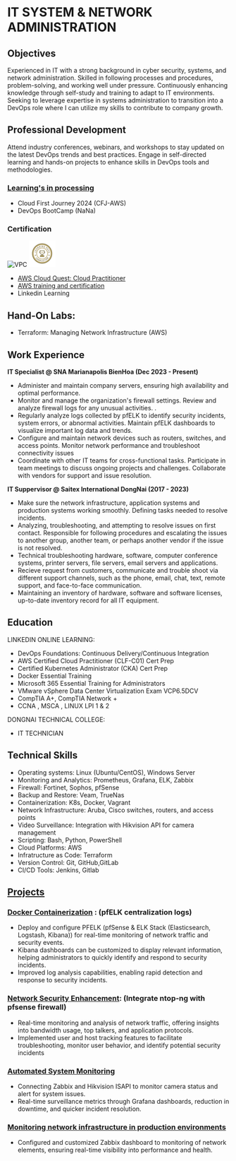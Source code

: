 # IT SYSTEM & NETWORK ADMINISTRATION

## Objectives

Experienced in IT with a strong background in cyber security, systems, and network administration.
Skilled in following processes and procedures, problem-solving, and working well under pressure.
Continuously enhancing knowledge through self-study and training to adapt to IT environments.
Seeking to leverage expertise in systems administration to transition into a DevOps role where I can utilize my skills to contribute to company growth.

## Professional Development

Attend industry conferences, webinars, and workshops to stay updated on the latest DevOps trends and best practices.
Engage in self-directed learning and hands-on projects to enhance skills in DevOps tools and methodologies.

### [Learning's in processing](https://nonotnonez.github.io/)
  - Cloud First Journey 2024 (CFJ-AWS)
  - DevOps BootCamp (NaNa)
   
### Certification
![VPC](/portfolio/assets/img/cloud-quest.png)
![VPC](/assets/img/linkedin.png)
 - [AWS Cloud Quest: Cloud Practitioner](https://www.credly.com/badges/f9d56659-9331-4fae-95ff-e70db3cf947a/public_url)
 - [AWS training and certification](https://nonotnones.github.io/projects/5-project-005/)
 - Linkedin Learning

## Hand-On Labs:
 - Terraform: Managing Network Infrastructure (AWS)

## Work Experience
**IT Specialist @ SNA Marianapolis BienHoa (Dec 2023 - Present)**
- Administer and maintain company servers, ensuring high availability and optimal performance.
- Monitor and manage the organization's firewall settings. Review and analyze firewall logs for any unusual activities. .
- Regularly analyze logs collected by pfELK to identify security incidents, system errors, or abnormal activities. Maintain pfELK dashboards to visualize important log data and trends.
- Configure and maintain network devices such as routers, switches, and access points. Monitor network performance and troubleshoot connectivity issues
- Coordinate with other IT teams for cross-functional tasks. Participate in team meetings to discuss ongoing projects and challenges. Collaborate with vendors for support and issue resolution.

**IT Suppervisor @ Saitex International DongNai (2017 - 2023)**
- Make sure the network infrastructure, application systems and production systems working smoothly. Defining tasks needed to resolve incidents. 
- Analyzing, troubleshooting, and attempting to resolve issues on first contact. Responsible for following procedures and escalating the issues to another group, another team, or perhaps another vendor if the issue is not resolved.
- Technical troubleshooting hardware, software, computer conference systems, printer servers, file servers, email servers and applications.
- Recieve request from customers, communicate and trouble shoot via different support channels, such as the phone, email, chat, text, remote support, and face-to-face communication.
- Maintaining an inventory of hardware, software and software licenses, up-to-date inventory record for all IT equipment. 

## Education
LINKEDIN ONLINE LEARNING:
- DevOps Foundations: Continuous Delivery/Continuous Integration
- AWS Certified Cloud Practitioner (CLF-C01) Cert Prep
- Certified Kubernetes Administrator (CKA) Cert Prep
- Docker Essential Training
- Microsoft 365 Essential Training for Administrators 
- VMware vSphere Data Center Virtualization Exam VCP6.5DCV
- CompTIA A+, CompTIA Network +
- CCNA , MSCA , LINUX LPI 1 & 2

DONGNAI TECHNICAL COLLEGE:
- IT TECHNICIAN

## Technical Skills
- Operating systems: Linux (Ubuntu/CentOS), Windows Server
- Monitoring and Analytics: Prometheus, Grafana, ELK, Zabbix
- Firewall: Fortinet, Sophos, pfSense
- Backup and Restore: Veam, TrueNas
- Containerization: K8s, Docker, Vagrant
- Network Infrastructure: Aruba, Cisco switches, routers, and access points
- Video Surveillance: Integration with Hikvision API for camera management
- Scripting: Bash, Python, PowerShell
- Cloud Platforms: AWS 
- Infratructure as Code: Terraform
- Version Control: Git, GitHub,GitLab
- CI/CD Tools: Jenkins, Gitlab

## [Projects](https://nonotnones.github.io/projects/)
### [Docker Containerization](https://nonotnones.github.io/projects/1-project-001/) : (pfELK centralization logs)
- Deploy and configure PFELK (pfSense & ELK Stack (Elasticsearch, Logstash, Kibana)) for real-time monitoring of network traffic and security events.
- Kibana dashboards can be customized to display relevant information, helping administrators to quickly identify and respond to security incidents.
- Improved log analysis capabilities, enabling rapid detection and response to security incidents.

### [Network Security Enhancement](https://nonotnones.github.io/projects/2-project-002/):  (Integrate ntop-ng with pfsense firewall)
- Real-time monitoring and analysis of network traffic, offering insights into bandwidth usage, top talkers, and application protocols.
- Implemented user and host tracking features to facilitate troubleshooting, monitor user behavior, and identify potential security incidents

### [Automated System Monitoring](https://nonotnones.github.io/projects/4-project-004/)
- Connecting Zabbix and Hikvision ISAPI to monitor camera status and alert for system issues.
- Real-time surveillance metrics through Grafana dashboards, reduction in downtime, and quicker incident resolution.

### [Monitoring network infrastructure in production environments](https://nonotnones.github.io/projects/3-project-003/)
- Configured and customized Zabbix dashboard to monitoring of network elements, ensuring real-time visibility into performance and health.
